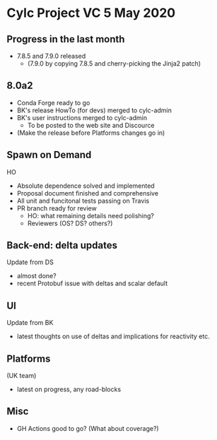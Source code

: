 # Cylc Project VC 5 May 2020

## Progress in the last month

- 7.8.5 and 7.9.0 released
  - (7.9.0 by copying 7.8.5 and cherry-picking the Jinja2 patch)

## 8.0a2

- Conda Forge ready to go
- BK's release HowTo (for devs) merged to cylc-admin
- BK's user instructions merged to cylc-admin
  - To be posted to the web site and Discource 
- (Make the release before Platforms changes go in)

## Spawn on Demand

HO
- Absolute dependence solved and implemented
- Proposal document finished and comprehensive
- All unit and funcitonal tests passing on Travis
- PR branch ready for review
   - HO: what remaining details need polishing?
   - Reviewers (OS? DS? others?)

## Back-end: delta updates

Update from DS 

- almost done?
- recent Protobuf issue with deltas and scalar default

## UI

Update from BK

- latest thoughts on use of deltas and implications for reactivity etc.

## Platforms

(UK team)
- latest on progress, any road-blocks

## Misc

- GH Actions good to go? (What about coverage?)

